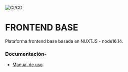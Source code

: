 ![CI/CD](https://github.com/MArbelVega/frontend/blob/master/docs/actions/workflows/ci/badge.svg?event=push)

# FRONTEND BASE

Plataforma frontend base basada en NUXTJS - node16.14.

### Documentación-
* [Manual de uso](./docs/use.md).

